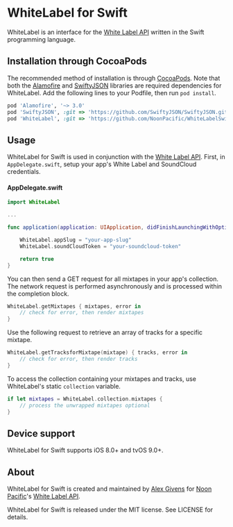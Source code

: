 # WhiteLabel for Swift

WhiteLabel is an interface for the [White Label API](http://whitelabel.noonpacific.com) written in the Swift programming language.

## Installation through CocoaPods

The recommended method of installation is through [CocoaPods](http://cocoapods.org). Note that both the [Alamofire](https://github.com/Alamofire/Alamofire) and [SwiftyJSON](https://github.com/SwiftyJSON/SwiftyJSON) libraries are required dependencies for WhiteLabel. Add the following lines to your Podfile, then run `pod install`.

```ruby
pod 'Alamofire', '~> 3.0'
pod 'SwiftyJSON', :git => 'https://github.com/SwiftyJSON/SwiftyJSON.git'
pod 'WhiteLabel', :git => 'https://github.com/NoonPacific/WhiteLabelSwift.git'
```

## Usage

WhiteLabel for Swift is used in conjunction with the [White Label API](http://whitelabel.noonpacific.com). First, in `AppDelegate.swift`, setup your app's White Label and SoundCloud credentials.

#### AppDelegate.swift

```swift
import WhiteLabel

...

func application(application: UIApplication, didFinishLaunchingWithOptions launchOptions: [NSObject: AnyObject]?) -> Bool {

    WhiteLabel.appSlug = "your-app-slug"
    WhiteLabel.soundCloudToken = "your-soundcloud-token"

    return true
}
```

You can then send a GET request for all mixtapes in your app's collection. The network request is performed asynchronously and is processed within the completion block.

```swift
WhiteLabel.getMixtapes { mixtapes, error in
    // check for error, then render mixtapes
}
```

Use the following request to retrieve an array of tracks for a specific mixtape.

```swift
WhiteLabel.getTracksforMixtape(mixtape) { tracks, error in
    // check for error, then render tracks
}
```

To access the collection containing your mixtapes and tracks, use WhiteLabel's static `collection` variable.

```swift
if let mixtapes = WhiteLabel.collection.mixtapes {
    // process the unwrapped mixtapes optional
}
```

## Device support

WhiteLabel for Swift supports iOS 8.0+ and tvOS 9.0+.

## About

WhiteLabel for Swift is created and maintained by [Alex Givens](https://github.com/AlexGivens) for [Noon Pacific](http://noonpacific.com)'s [White Label API](http://whitelabel.noonpacific.com).

WhiteLabel for Swift is released under the MIT license. See LICENSE for details.
